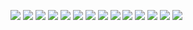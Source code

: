 ![](../../images/Volatility/Volatility3-0.png)
![](../../images/Volatility/Volatility3-01.png)
![](../../images/Volatility/Volatility3-1.png)
![](../../images/Volatility/Volatility3-2.png)
![](../../images/Volatility/Volatility3-3.png)
![](../../images/Volatility/Volatility3-4.png)
![](../../images/Volatility/Volatility3-5.png)
![](../../images/Volatility/Volatility3-6.png)
![](../../images/Volatility/Volatility3-7.png)
![](../../images/Volatility/Volatility3-8.png)
![](../../images/Volatility/Volatility3-9.png)
![](../../images/Volatility/Volatility3-10.png)
![](../../images/Volatility/Volatility3-11.png)
![](../../images/Volatility/Volatility3-12.png)

